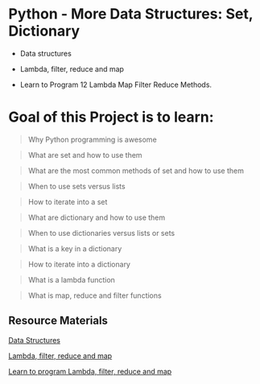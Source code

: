 # Python - More Data Structures: Set, Dictionary

* Data structures

* Lambda, filter, reduce and map

* Learn to Program 12 Lambda Map Filter Reduce Methods.

# Goal of this Project is  to learn:

> Why Python programming is awesome

> What are set and how to use them

> What are the most common methods of set and how to use them

> When to use sets versus lists

> How to iterate into a set

> What are dictionary and how to use them

> When to use dictionaries versus lists or sets

> What is a key in a dictionary

> How to iterate into a dictionary

> What is a lambda function

> What is map, reduce and filter functions

## Resource Materials

[Data Structures](https://intranet.alxswe.com/rltoken/gMupLEVx--wpeBGaXolQzA)

[Lambda, filter, reduce and map](https://intranet.alxswe.com/rltoken/Gu5vy0GcihvtPt3lg0K8Jg)

[Learn to program Lambda, filter, reduce and map](https://intranet.alxswe.com/rltoken/-Gve48yvKfgK0SOKtSG6KQ)
